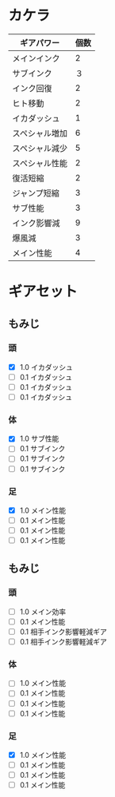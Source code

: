 # カケラ
| ギアパワー | 個数 |
----|----
| メインインク | 2 | 
| サブインク| ３ |
| インク回復 | 2 |  
| ヒト移動 |  2 |
| イカダッシュ | 1 | 
| スペシャル増加 | 6 | 
| スペシャル減少 | 5 | 
| スペシャル性能 | 2 | 
| 復活短縮 | 2 | 
| ジャンプ短縮 | 3 | 
| サブ性能 | 3 | 
| インク影響減 | 9 | 
| 爆風減 | 3 | 
| メイン性能 | 4 | 

# ギアセット
## もみじ
### 頭
- [x] 1.0 イカダッシュ
- [ ] 0.1 イカダッシュ
- [ ] 0.1 イカダッシュ
- [ ] 0.1 イカダッシュ
### 体
- [x] 1.0 サブ性能
- [ ] 0.1 サブインク
- [ ] 0.1 サブインク
- [ ] 0.1 サブインク
### 足
- [x] 1.0 メイン性能
- [ ] 0.1 メイン性能
- [ ] 0.1 メイン性能
- [ ] 0.1 メイン性能

## もみじ
### 頭
- [ ] 1.0 メイン効率
- [ ] 0.1 メイン性能
- [ ] 0.1 相手インク影響軽減ギア
- [ ] 0.1 相手インク影響軽減ギア
### 体
- [ ] 1.0 メイン性能
- [ ] 0.1 メイン性能
- [ ] 0.1 メイン性能
- [ ] 0.1 メイン性能
### 足
- [x] 1.0 メイン性能
- [ ] 0.1 メイン性能
- [ ] 0.1 メイン性能
- [ ] 0.1 メイン性能
